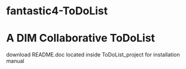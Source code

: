 fantastic4-ToDoList
===================

A DIM Collaborative ToDoList
============================

download README.doc located inside ToDoList_project for installation manual



